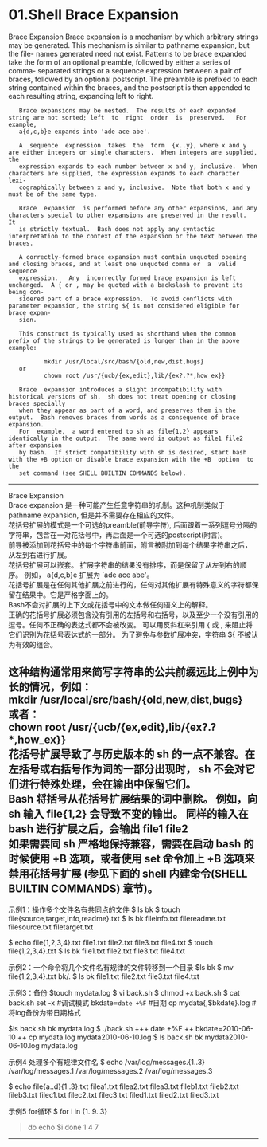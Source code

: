 # 01.Shell Brace Expansion

 Brace Expansion
       Brace expansion is a mechanism by which arbitrary strings may be generated.  This mechanism is similar to pathname expansion, but the file-
       names generated need not exist.  Patterns to be brace expanded take the form of an optional preamble, followed by either a series of comma-
       separated  strings or a sequence expression between a pair of braces, followed by an optional postscript.  The preamble is prefixed to each
       string contained within the braces, and the postscript is then appended to each resulting string, expanding left to right.

       Brace expansions may be nested.  The results of each expanded string are not sorted; left  to  right  order  is  preserved.   For  example,
       a{d,c,b}e expands into 'ade ace abe'.

       A  sequence  expression  takes  the  form  {x..y}, where x and y are either integers or single characters.  When integers are supplied, the
       expression expands to each number between x and y, inclusive.  When characters are supplied, the expression expands to each character lexi-
       cographically between x and y, inclusive.  Note that both x and y must be of the same type.

       Brace  expansion  is performed before any other expansions, and any characters special to other expansions are preserved in the result.  It
       is strictly textual.  Bash does not apply any syntactic interpretation to the context of the expansion or the text between the braces.

       A correctly-formed brace expansion must contain unquoted opening and closing braces, and at least one unquoted comma or  a  valid  sequence
       expression.   Any  incorrectly formed brace expansion is left unchanged.  A { or , may be quoted with a backslash to prevent its being con-
       sidered part of a brace expression.  To avoid conflicts with parameter expansion, the string ${ is not considered eligible for brace expan-
       sion.

       This construct is typically used as shorthand when the common prefix of the strings to be generated is longer than in the above example:

              mkdir /usr/local/src/bash/{old,new,dist,bugs}
       or
              chown root /usr/{ucb/{ex,edit},lib/{ex?.?*,how_ex}}

       Brace  expansion introduces a slight incompatibility with historical versions of sh.  sh does not treat opening or closing braces specially
       when they appear as part of a word, and preserves them in the output.  Bash removes braces from words as a consequence of brace  expansion.
       For  example,  a word entered to sh as file{1,2} appears identically in the output.  The same word is output as file1 file2 after expansion
       by bash.  If strict compatibility with sh is desired, start bash with the +B option or disable brace expansion with the +B  option  to  the
       set command (see SHELL BUILTIN COMMANDS below).
---------------------------------------------------------------------------------------------------------------------------
Brace Expansion  
Brace    expansion    是一种可能产生任意字符串的机制。这种机制类似于    pathname    expansion,  但是并不需要存在相应的文件。              
花括号扩展的模式是一个可选的preamble(前导字符),  后面跟着一系列逗号分隔的字符串，包含在一对花括号中，再后面是一个可选的postscript(附言)。  
前导被添加到花括号中的每个字符串前面，附言被附加到每个结果字符串之后， 从左到右进行扩展。  
花括号扩展可以嵌套。
扩展字符串的结果没有排序，而是保留了从左到右的顺序。 例如， a{d,c,b}e 扩展为 `ade ace abe'。  
花括号扩展是在任何其他扩展之前进行的，任何对其他扩展有特殊意义的字符都保留在结果中。它是严格字面上的。        
Bash不会对扩展的上下文或花括号中的文本做任何语义上的解释。  
正确的花括号扩展必须包含没有引用的左括号和右括号，以及至少一个没有引用的逗号。任何不正确的表达式都不会被改变。
可以用反斜杠来引用 { 或 ,  来阻止将它们识别为花括号表达式的一部分。 为了避免与参数扩展冲突，字符串 ${ 不被认为有效的组合。  

这种结构通常用来简写字符串的公共前缀远比上例中为长的情况，例如：  
              mkdir /usr/local/src/bash/{old,new,dist,bugs}  
       或者：  
              chown root /usr/{ucb/{ex,edit},lib/{ex?.?*,how_ex}}  
花括号扩展导致了与历史版本的 sh 的一点不兼容。在左括号或右括号作为词的一部分出现时， sh  不会对它们进行特殊处理，会在输出中保留它们。  
Bash   将括号从花括号扩展结果的词中删除。
例如，向   sh  输入  file{1,2}  会导致不变的输出。
同样的输入在  bash 进行扩展之后，会输出 file1 file2   
如果需要同 sh 严格地保持兼容，需要在启动 bash 的时候使用 +B  选项，或者使用  set 命令加上 +B 选项来禁用花括号扩展 
(参见下面的 shell 内建命令(SHELL BUILTIN COMMANDS) 章节)。 
---------------------------------------------------------------------------------------------------------------------------
示例1：操作多个文件名有共同点的文件
$ ls
bk
$ touch file{source,target,info,readme}.txt
$ ls
bk  fileinfo.txt  filereadme.txt  filesource.txt  filetarget.txt

$ echo file{1,2,3,4}.txt
file1.txt file2.txt file3.txt file4.txt
$ touch file{1,2,3,4}.txt
$ ls
bk  file1.txt  file2.txt  file3.txt  file4.txt

示例2：一个命令将几个文件名有规律的文件转移到一个目录
$ls bk
$ mv file{1,2,3,4}.txt bk/.
$ ls bk
file1.txt  file2.txt  file3.txt  file4.txt

示例3：备份
$touch mydata.log
$ vi back.sh
$ chmod +x back.sh 
$ cat back.sh 
set -x #调试模式
bkdate=`date +%F` #日期
cp mydata{,$bkdate}.log #将log备份为带日期格式

$ls
back.sh  bk  mydata.log
$ ./back.sh 
+++ date +%F
++ bkdate=2010-06-10
++ cp mydata.log mydata2010-06-10.log
$ ls
back.sh  bk  mydata2010-06-10.log  mydata.log

示例4 处理多个有规律文件名
$ echo /var/log/messages.{1..3}
/var/log/messages.1 /var/log/messages.2 /var/log/messages.3

$ echo file{a..d}{1..3}.txt
filea1.txt filea2.txt filea3.txt fileb1.txt fileb2.txt fileb3.txt filec1.txt filec2.txt filec3.txt filed1.txt filed2.txt filed3.txt

示例5 for循环
$ for i in {1..9..3}
> do
> echo $i
> done
1
4
7
---------------------------------------------------------------------------------------------------------------------------
